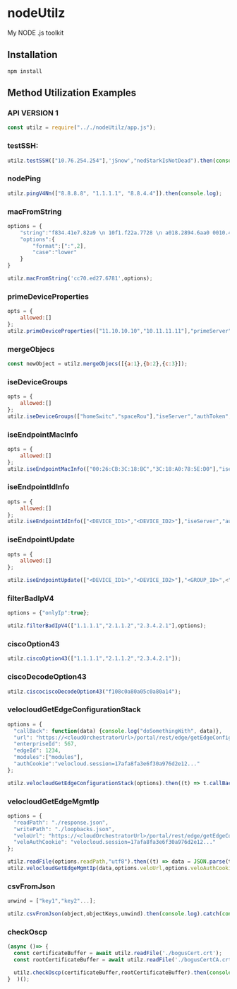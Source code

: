 # nodeUtilz
My NODE .js toolkit

## Installation

    npm install

## Method Utilization Examples

### API VERSION 1
```js
const utilz = require(".././nodeUtilz/app.js");
```

### testSSH:
```js
utilz.testSSH(["10.76.254.254"],'jSnow',"nedStarkIsNotDead").then(console.log);
```

### nodePing
```js
utilz.pingV4Nn(["8.8.8.8", "1.1.1.1", "8.8.4.4"]).then(console.log);
```

### macFromString
```js
options = {
	"string":"f834.41e7.82a9 \n 10f1.f22a.7728 \n a018.2894.6aa0 0010.4918.33dc",
	"options":{
		"format":[":",2],
		"case":"lower"
	}
}

utilz.macFromString('cc70.ed27.6781',options);
```

### primeDeviceProperties
```js
opts = {
    allowed:[]
};
utilz.primeDeviceProperties(["11.10.10.10","10.11.11.11"],"primeServer","authToken",opts).then(console.log).catch(console.log);
```

### mergeObjecs
```js
const newObject = utilz.mergeObjecs([{a:1},{b:2},{c:3}]);
```

### iseDeviceGroups
```js
opts = {
    allowed:[]
};
utilz.iseDeviceGroups(["homeSwitc","spaceRou"],"iseServer","authToken",opts).then(console.log).catch(console.log);
```

### iseEndpointMacInfo
```js
opts = {
    allowed:[]
};
utilz.iseEndpointMacInfo(["00:26:CB:3C:18:BC","3C:18:A0:78:5E:D0"],"iseServer","authToken",opts).then(console.log).catch(console.log);
```

### iseEndpointIdInfo
```js
opts = {
    allowed:[]
};
utilz.iseEndpointIdInfo(["<DEVICE_ID1>","<DEVICE_ID2>"],"iseServer","authToken",opts).then(console.log).catch(console.log);
```

### iseEndpointUpdate
```js
opts = {
    allowed:[]
};

utilz.iseEndpointUpdate(["<DEVICE_ID1>","<DEVICE_ID2>"],"<GROUP_ID>",<"DESCRIPTION">,"iseServer","authToken",opts).then(console.log).catch(console.log);
```

### filterBadIpV4
```js
options = {"onlyIp":true};

utilz.filterBadIpV4(["1.1.1.1","2.1.1.2","2.3.4.2.1"],options);
```

### ciscoOption43
```js
utilz.ciscoOption43(["1.1.1.1","2.1.1.2","2.3.4.2.1"]);
```

### ciscoDecodeOption43
```js
utilz.ciscociscoDecodeOption43("f108c0a80a05c0a80a14");
```

### velocloudGetEdgeConfigurationStack
```js
options = {
  "callBack": function(data) {console.log("doSomethingWith", data)},
  "url": "https://<cloudOrchestratorUrl>/portal/rest/edge/getEdgeConfigurationStack",
  "enterpriseId": 567,
  "edgeId": 1234,
  "modules":["modules"],
  "authCookie":"velocloud.session=17afa8fa3e6f30a976d2e12..."
};

utilz.velocloudGetEdgeConfigurationStack(options).then((t) => t.callBack(Object.keys(t.response))).catch(console.log);
```

### velocloudGetEdgeMgmtIp
```js
options = {
  "readPath": "./response.json",
  "writePath": "./loopbacks.json",
  "veloUrl": "https://<cloudOrchestratorUrl>/portal/rest/edge/getEdgeConfigurationStack",
  "veloAuthCookie": "velocloud.session=17afa8fa3e6f30a976d2e12..."
};

utilz.readFile(options.readPath,"utf8").then((t) => data = JSON.parse(t));
utilz.velocloudGetEdgeMgmtIp(data,options.veloUrl,options.veloAuthCookie).then((t) => utilz.writeFile("./loopbacks.json",JSON.stringify(t,null,"\t"),"utf8").catch(console.log));
```

### csvFromJson
```js
unwind = ["key1","key2"...];

utilz.csvFromJson(object,objectKeys,unwind).then(console.log).catch(console.log)
```

### checkOscp
```js
(async ()=> {
  const certificateBuffer = await utilz.readFile('./bogusCert.crt'); 
  const rootCertificateBuffer = await utilz.readFile('./bogusCertCA.crt');

  utilz.checkOscp(certificateBuffer,rootCertificateBuffer).then(console.log).catch(console.log)
}  )();
```
